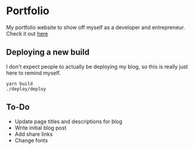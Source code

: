 # Portfolio

My portfolio website to show off myself as a developer and entrepreneur. Check it out [here](http://jakekinsella.com)

## Deploying a new build

I don't expect people to actually be deploying my blog, so this is really just here to remind myself.

`yarn build`  
`./deploy/deploy`

## To-Do

- Update page titles and descriptions for blog
- Write initial blog post
- Add share links
- Change fonts
